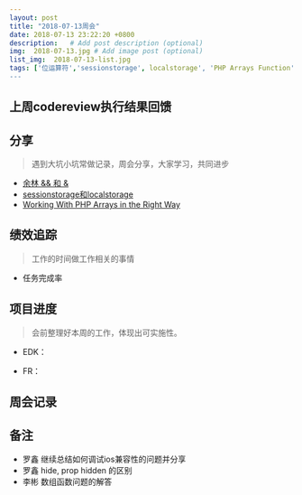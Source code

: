 ```yaml
---
layout: post
title: "2018-07-13周会"
date: 2018-07-13 23:22:20 +0800
description:   # Add post description (optional)
img:  2018-07-13.jpg # Add image post (optional)
list_img:  2018-07-13-list.jpg
tags: ['位运算符','sessionstorage', localstorage', 'PHP Arrays Function']# add tag
---
```

## 上周codereview执行结果回馈



## 分享
> 遇到大坑小坑常做记录，周会分享，大家学习，共同进步

* <a href="../assets/attchment/2018-07-13/yulin_shared.docx" download="yulin_shared.docx" title="by 余林">余林 && 和 &</a>
* <a href="../assets/attchment/2018-07-13/chenzhe_shared.doc" download="chenzhe_shared.doc" title="by 陈喆">sessionstorage和localstorage</a>
* <a href="../assets/attchment/2018-07-13/lxf_shared.pdf" download="lxf_shared.pdf" title="by 黎晓峰">Working With PHP Arrays in the Right Way</a>


## 绩效追踪
> 工作的时间做工作相关的事情

* 任务完成率



## 项目进度
> 会前整理好本周的工作，体现出可实施性。

* EDK：

* FR：



## 周会记录


## 备注
* 罗鑫 继续总结如何调试ios兼容性的问题并分享
* 罗鑫 hide, prop hidden 的区别
* 李彬 数组函数问题的解答
